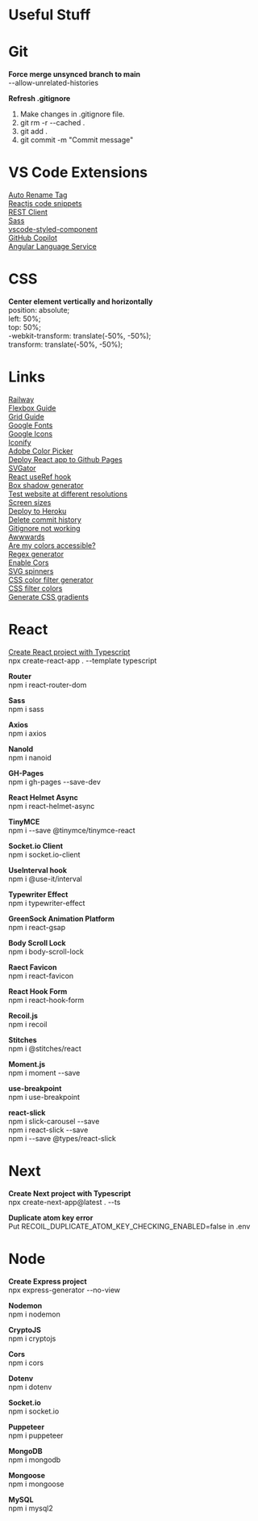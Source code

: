 # Useful Stuff



# Git

<b>Force merge unsynced branch to main</b>
<br/>
--allow-unrelated-histories

<b>Refresh .gitignore</b>
<br/>
1. Make changes in .gitignore file.
2. git rm -r --cached .
3. git add .
4. git commit -m "Commit message"



# VS Code Extensions

<a href="https://marketplace.visualstudio.com/items?itemName=formulahendry.auto-rename-tag">Auto Rename Tag</a>
<br/>
<a href="https://marketplace.visualstudio.com/items?itemName=xabikos.ReactSnippets">Reactjs code snippets</a>
<br/>
<a href="https://marketplace.visualstudio.com/items?itemName=humao.rest-client">REST Client</a>
<br/>
<a href="https://marketplace.visualstudio.com/items?itemName=Syler.sass-indented">Sass</a>
<br/>
<a href="https://marketplace.visualstudio.com/items?itemName=styled-components.vscode-styled-components">vscode-styled-component</a>
<br/>
<a href="https://marketplace.visualstudio.com/items?itemName=GitHub.copilot">GitHub Copilot</a>
<br/>
<a href="https://marketplace.visualstudio.com/items?itemName=Angular.ng-template">Angular Language Service</a>
<br/>



# CSS

<b>Center element vertically and horizontally</b>
<br/>
position: absolute;
<br/>
left: 50%;
<br/>
top: 50%;
<br/>
-webkit-transform: translate(-50%, -50%);
<br/>
transform: translate(-50%, -50%);
<br/>



# Links
<a href="https://railway.app/">Railway</a><br/>
<a href="https://css-tricks.com/snippets/css/a-guide-to-flexbox/">Flexbox Guide</a><br/>
<a href="https://css-tricks.com/snippets/css/complete-guide-grid/">Grid Guide</a><br/>
<a href="https://fonts.google.com/">Google Fonts</a><br/>
<a href="https://fonts.google.com/icons">Google Icons</a><br/>
<a href="https://iconify.design/">Iconify</a><br/>
<a href="https://color.adobe.com/sv/create/color-wheel">Adobe Color Picker</a><br/>
<a href="https://dev.to/yuribenjamin/how-to-deploy-react-app-in-github-pages-2a1f">Deploy React app to Github Pages</a><br/>
<a href="https://app.svgator.com/">SVGator</a><br/>
<a href="https://www.youtube.com/watch?v=yCS2m01bQ6w">React useRef hook</a><br/>
<a href="https://html-css-js.com/css/generator/box-shadow/">Box shadow generator</a><br/>
<a href="https://screenfly.org/">Test website at different resolutions</a><br/>
<a href="https://screensiz.es/">Screen sizes</a><br/>
<a href="https://devcenter.heroku.com/articles/git">Deploy to Heroku</a><br/>
<a href="https://stackoverflow.com/questions/13716658/how-to-delete-all-commit-history-in-github">Delete commit history</a><br/>
<a href="https://stackoverflow.com/questions/25436312/gitignore-not-working">Gitignore not working</a><br/>
<a href="https://www.awwwards.com/">Awwwards</a><br/>
<a href="https://www.aremycolorsaccessible.com/">Are my colors accessible?</a><br/>
<a href="https://regex-generator.olafneumann.org/">Regex generator</a><br/>
<a href="https://enable-cors.org/index.html">Enable Cors</a><br/>
<a href="https://github.com/n3r4zzurr0/svg-spinners">SVG spinners</a><br/>
<a href="https://angel-rs.github.io/css-color-filter-generator/">CSS color filter generator</a><br/>
<a href="https://codepen.io/sosuke/pen/Pjoqqp">CSS filter colors</a><br/>
<a href="https://cssgradient.io/">Generate CSS gradients</a><br/>



# React

<a href="https://www.npmjs.com/package/typescript">Create React project with Typescript</a>
<br/>
npx create-react-app . --template typescript
<br/>

<b>Router</b>
<br/>
npm i react-router-dom
<br/>

<b>Sass</b>
<br/>
npm i sass
<br/>

<b>Axios</b>
<br/>
npm i axios
<br/>

<b>NanoId</b>
<br/>
npm i nanoid
<br/>

<b>GH-Pages</b>
<br/>
npm i gh-pages --save-dev
<br/>

<b>React Helmet Async</b>
<br/>
npm i react-helmet-async
<br/>

<b>TinyMCE</b>
<br/>
npm i --save @tinymce/tinymce-react
<br/>

<b>Socket.io Client</b>
<br/>
npm i socket.io-client
<br/>

<b>UseInterval hook</b>
<br/>
npm i @use-it/interval
<br/>

<b>Typewriter Effect</b>
<br/>
npm i typewriter-effect
<br/>

<b>GreenSock Animation Platform </b>
<br/>
npm i react-gsap
<br/>

<b>Body Scroll Lock</b>
<br/>
npm i body-scroll-lock
<br/>

<b>Raect Favicon</b>
<br/>
npm i react-favicon
<br/>

<b>React Hook Form</b>
<br/>
npm i react-hook-form
<br/>

<b>Recoil.js</b>
<br/>
npm i recoil
<br/>

<b>Stitches</b>
<br/>
npm i @stitches/react
<br/>

<b>Moment.js</b>
<br/>
npm i moment --save
<br/>

<b>use-breakpoint</b>
<br/>
npm i use-breakpoint
<br/>

<b>react-slick</b>
<br/>
npm i slick-carousel --save
<br/>
npm i react-slick --save
<br/>
npm i --save @types/react-slick
<br/>


# Next

<b>Create Next project with Typescript</b>
<br/>
npx create-next-app@latest . --ts
<br/>

<b>Duplicate atom key error</b>
<br/>
Put RECOIL_DUPLICATE_ATOM_KEY_CHECKING_ENABLED=false in .env
<br/>



# Node

<b>Create Express project</b>
<br/>
npx express-generator --no-view
<br/>

<b>Nodemon</b>
<br/>
npm i nodemon
<br/>

<b>CryptoJS</b>
<br/>
npm i cryptojs
<br/>

<b>Cors</b>
<br/>
npm i cors
<br/>

<b>Dotenv</b>
<br/>
npm i dotenv
<br/>

<b>Socket.io</b>
<br/>
npm i socket.io
<br/>

<b>Puppeteer</b>
<br/>
npm i puppeteer
<br/>

<b>MongoDB</b>
<br/>
npm i mongodb
<br/>

<b>Mongoose</b>
<br/>
npm i mongoose
<br/>

<b>MySQL</b>
<br/>
npm i mysql2
<br/>
